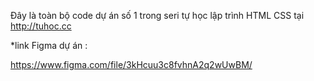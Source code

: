 Đây là toàn bộ code dự án số 1 trong seri tự học lập trình HTML CSS tại http://tuhoc.cc

*link Figma dự án :

https://www.figma.com/file/3kHcuu3c8fvhnA2q2wUwBM/
